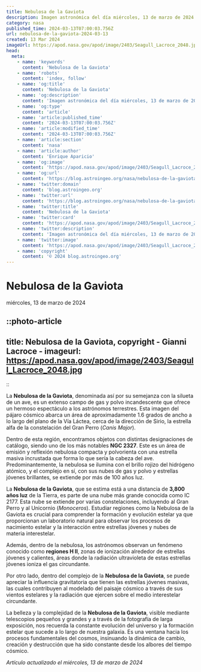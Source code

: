 ```yaml
---
title: Nebulosa de la Gaviota
description: Imagen astronómica del día miércoles, 13 de marzo de 2024 por la NASA; Nebulosa de la Gaviota
category: nasa
published_time: 2024-03-13T07:00:03.756Z
url: nebulosa-de-la-gaviota-2024-03-13
created: 13 Mar 2024
imageUrl: https://apod.nasa.gov/apod/image/2403/Seagull_Lacroce_2048.jpg
head:
  meta:
    - name: 'keywords'
      content: 'Nebulosa de la Gaviota'
    - name: 'robots'
      content: 'index, follow'
    - name: 'og:title'
      content: 'Nebulosa de la Gaviota'
    - name: 'og:description'
      content: 'Imagen astronómica del día miércoles, 13 de marzo de 2024 por la NASA; Nebulosa de la Gaviota'
    - name: 'og:type'
      content: 'article'
    - name: 'article:published_time'
      content: '2024-03-13T07:00:03.756Z'
    - name: 'article:modified_time'
      content: '2024-03-13T07:00:03.756Z'
    - name: 'article:section'
      content: 'nasa'
    - name: 'article:author'
      content: 'Enrique Aparicio'
    - name: 'og:image'
      content: 'https://apod.nasa.gov/apod/image/2403/Seagull_Lacroce_2048.jpg'
    - name: 'og:url'
      content: 'https://blog.astroingeo.org/nasa/nebulosa-de-la-gaviota-2024-03-13'
    - name: 'twitter:domain'
      content: 'blog.astroingeo.org'
    - name: 'twitter:url'
      content: 'https://blog.astroingeo.org/nasa/nebulosa-de-la-gaviota-2024-03-13'
    - name: 'twitter:title'
      content: 'Nebulosa de la Gaviota'
    - name: 'twitter:card'
      content: 'https://apod.nasa.gov/apod/image/2403/Seagull_Lacroce_2048.jpg'
    - name: 'twitter:description'
      content: 'Imagen astronómica del día miércoles, 13 de marzo de 2024 por la NASA; Nebulosa de la Gaviota'
    - name: 'twitter:image'
      content: 'https://apod.nasa.gov/apod/image/2403/Seagull_Lacroce_2048.jpg'
    - name: 'copyright'
      content: '© 2024 blog.astroingeo.org'
---
```

# Nebulosa de la Gaviota
miércoles, 13 de marzo de 2024


::photo-article
---
title: Nebulosa de la Gaviota, copyright - Gianni Lacroce -
imageurl: https://apod.nasa.gov/apod/image/2403/Seagull_Lacroce_2048.jpg
---
::



La **Nebulosa de la Gaviota**, denominada así por su semejanza con la silueta de un ave, es un extenso campo de gas y polvo incandescente que ofrece un hermoso espectáculo a los astrónomos terrestres. Esta imagen del pájaro cósmico abarca un área de aproximadamente 1.6 grados de ancho a lo largo del plano de la Vía Láctea, cerca de la dirección de Sirio, la estrella alfa de la constelación del Gran Perro (_Canis Major_).

Dentro de esta región, encontramos objetos con distintas designaciones de catálogo, siendo uno de los más notables **NGC 2327**. Este es un área de emisión y reflexión nebulosa compacta y polvorienta con una estrella masiva incrustada que forma lo que sería la cabeza del ave. Predominantemente, la nebulosa se ilumina con el brillo rojizo del hidrógeno atómico, y el complejo en sí, con sus nubes de gas y polvo y estrellas jóvenes brillantes, se extiende por más de 100 años luz.

La **Nebulosa de la Gaviota**, que se estima está a una distancia de **3,800 años luz** de la Tierra, es parte de una nube más grande conocida como IC 2177. Esta nube se extiende por varias constelaciones, incluyendo al Gran Perro y al Unicornio (_Monoceros_). Estudiar regiones como la Nebulosa de la Gaviota es crucial para comprender la formación y evolución estelar ya que proporcionan un laboratorio natural para observar los procesos de nacimiento estelar y la interacción entre estrellas jóvenes y nubes de materia interestelar.

Además, dentro de la nebulosa, los astrónomos observan un fenómeno conocido como **regiones H II**, zonas de ionización alrededor de estrellas jóvenes y calientes, áreas donde la radiación ultravioleta de estas estrellas jóvenes ioniza el gas circundante.

Por otro lado, dentro del complejo de la **Nebulosa de la Gaviota**, se puede apreciar la influencia gravitatoria que tienen las estrellas jóvenes masivas, las cuales contribuyen al modelado del paisaje cósmico a través de sus vientos estelares y la radiación que ejercen sobre el medio interestelar circundante.

La belleza y la complejidad de la **Nebulosa de la Gaviota**, visible mediante telescopios pequeños y grandes y a través de la fotografía de larga exposición, nos recuerda la constante evolución del universo y la formación estelar que sucede a lo largo de nuestra galaxia. Es una ventana hacia los procesos fundamentales del cosmos, insinuando la dinámica de cambio, creación y destrucción que ha sido constante desde los albores del tiempo cósmico.

_Artículo actualizado el miércoles, 13 de marzo de 2024_